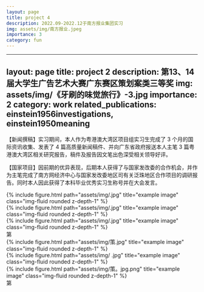 ```yaml
---
layout: page
title: project 4
description: 2022.09-2022.12于南方报业集团实习
img: assets/img/南方报业.jpeg
importance: 3
category: fun
---
```


---
layout: page
title: project 2
description: 第13、14届大学生广告艺术大赛广东赛区策划案类三等奖
img: assets/img/《牙刷的味觉旅行》-3.jpg
importance: 2
category: work
related_publications: einstein1956investigations, einstein1950meaning
---

【新闻撰稿】实习期间，本人作为粤港澳大湾区项目组实习生完成了 3 个月的国际资讯收集、发表了 4 篇高质量新闻稿件、并向广东省政府报送本人主笔 3 篇粤港澳大湾区相关研究报告，稿件及报告因文笔出色深受相关领导好评。

【国家项目】因前期的优异表现，后期本人获得了与国家发改委的合作机会，并作为主笔完成了南方网经济中心与国家发改委地区司有关泛珠地区合作项目的调研报告。同时本人因此获得了本科毕业优秀实习生称号并在大会发言。

<div class="row">
    <div class="col-sm mt-3 mt-md-0">
        {% include figure.html path="assets/img/.jpg" title="example image" class="img-fluid rounded z-depth-1" %}
    </div>
    <div class="col-sm mt-3 mt-md-0">
        {% include figure.html path="assets/img/.jpg" title="example image" class="img-fluid rounded z-depth-1" %}
    </div>
    <div class="col-sm mt-3 mt-md-0">
        {% include figure.html path="assets/img/.jpg" title="example image" class="img-fluid rounded z-depth-1" %}
    </div>
</div>
<div class="caption">
    第
</div>

<div class="row">
    <div class="col-sm mt-3 mt-md-0">
        {% include figure.html path="assets/img/策.jpg" title="example image" class="img-fluid rounded z-depth-1" %}
    </div>
    <div class="col-sm mt-3 mt-md-0">
        {% include figure.html path="assets/img/ .jpg" title="example image" class="img-fluid rounded z-depth-1" %}
    </div>
    <div class="col-sm mt-3 mt-md-0">
        {% include figure.html path="assets/img/策。jpg.png" title="example image" class="img-fluid rounded z-depth-1" %}
    </div>
</div>
<div class="caption">
    第
</div>
